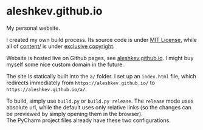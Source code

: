 # aleshkev.github.io

My personal website. 

I created my own build process. Its source code is under [MIT License](LICENSE.md), while all of [content/](content/) is under [exclusive copyright](content/LICENSE.md).

Website is hosted live on Github pages, see [aleshkev.github.io](https://aleshkev.github.io). I might buy myself some nice custom domain in the future.

The site is statically built into the `a/` folder. I set up an `index.html` file, which redirects immediately from `https://aleshkev.github.io/` to `https://aleshkev.github.io/a/`.

To build, simply use `build.py` or `build.py release`. The `release` mode uses absolute url, while the default uses only relative links (so the changes can be previewed by simply opening them in the browser). \
The PyCharm project files already have these two configurations.
